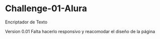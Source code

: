 # Challenge-01-Alura
Encriptador de Texto

Version 0.01
Falta hacerlo responsivo y reacomodar el diseño de la página